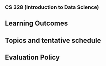 ### CS 328 (Introduction to Data Science)

## Learning Outcomes


## Topics and tentative schedule


## Evaluation Policy


